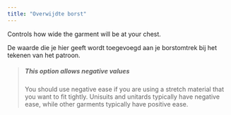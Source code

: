 ```yaml
---
title: "Overwijdte borst"
---
```


Controls how wide the garment will be at your chest.

De waarde die je hier geeft wordt toegevoegd aan je borstomtrek bij het tekenen van het patroon.

> ##### This option allows negative values
> 
> You should use negative ease if you are using a stretch material that you want to fit tightly. Unisuits and unitards typically have negative ease, while other garments typically have positive ease.





